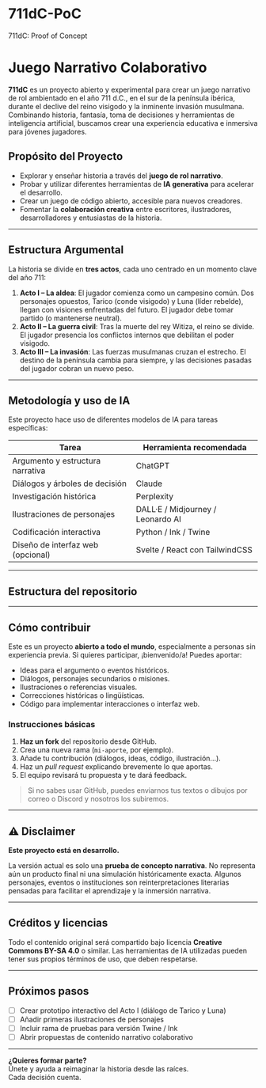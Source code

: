 # 711dC-PoC
711dC: Proof of Concept

# Juego Narrativo Colaborativo

**711dC** es un proyecto abierto y experimental para crear un juego narrativo de rol ambientado en el año 711 d.C., en el sur de la península ibérica, durante el declive del reino visigodo y la inminente invasión musulmana. Combinando historia, fantasía, toma de decisiones y herramientas de inteligencia artificial, buscamos crear una experiencia educativa e inmersiva para jóvenes jugadores.


## Propósito del Proyecto

- Explorar y enseñar historia a través del **juego de rol narrativo**.
- Probar y utilizar diferentes herramientas de **IA generativa** para acelerar el desarrollo.
- Crear un juego de código abierto, accesible para nuevos creadores.
- Fomentar la **colaboración creativa** entre escritores, ilustradores, desarrolladores y entusiastas de la historia.

---

## Estructura Argumental

La historia se divide en **tres actos**, cada uno centrado en un momento clave del año 711:

1. **Acto I – La aldea**: El jugador comienza como un campesino común. Dos personajes opuestos, Tarico (conde visigodo) y Luna (líder rebelde), llegan con visiones enfrentadas del futuro. El jugador debe tomar partido (o mantenerse neutral).
2. **Acto II – La guerra civil**: Tras la muerte del rey Witiza, el reino se divide. El jugador presencia los conflictos internos que debilitan el poder visigodo.
3. **Acto III – La invasión**: Las fuerzas musulmanas cruzan el estrecho. El destino de la península cambia para siempre, y las decisiones pasadas del jugador cobran un nuevo peso.

---

## Metodología y uso de IA

Este proyecto hace uso de diferentes modelos de IA para tareas específicas:

| Tarea                            | Herramienta recomendada                  |
|----------------------------------|------------------------------------------|
| Argumento y estructura narrativa | ChatGPT                                  |
| Diálogos y árboles de decisión   | Claude                                   |
| Investigación histórica          | Perplexity                               |
| Ilustraciones de personajes      | DALL·E / Midjourney / Leonardo AI        |
| Codificación interactiva         | Python / Ink / Twine                     |
| Diseño de interfaz web (opcional)| Svelte / React con TailwindCSS          |

---

## Estructura del repositorio


---

## Cómo contribuir

Este es un proyecto **abierto a todo el mundo**, especialmente a personas sin experiencia previa. Si quieres participar, ¡bienvenido/a! Puedes aportar:

- Ideas para el argumento o eventos históricos.
- Diálogos, personajes secundarios o misiones.
- Ilustraciones o referencias visuales.
- Correcciones históricas o lingüísticas.
- Código para implementar interacciones o interfaz web.

### Instrucciones básicas

1. **Haz un fork** del repositorio desde GitHub.
2. Crea una nueva rama (`mi-aporte`, por ejemplo).
3. Añade tu contribución (diálogos, ideas, código, ilustración...).
4. Haz un *pull request* explicando brevemente lo que aportas.
5. El equipo revisará tu propuesta y te dará feedback.

> Si no sabes usar GitHub, puedes enviarnos tus textos o dibujos por correo o Discord y nosotros los subiremos.

---

## ⚠️ Disclaimer

**Este proyecto está en desarrollo.**

La versión actual es solo una **prueba de concepto narrativa**. No representa aún un producto final ni una simulación históricamente exacta. Algunos personajes, eventos o instituciones son reinterpretaciones literarias pensadas para facilitar el aprendizaje y la inmersión narrativa.

---

## Créditos y licencias

Todo el contenido original será compartido bajo licencia **Creative Commons BY-SA 4.0** o similar. Las herramientas de IA utilizadas pueden tener sus propios términos de uso, que deben respetarse.

---

## Próximos pasos

- [ ] Crear prototipo interactivo del Acto I (diálogo de Tarico y Luna)
- [ ] Añadir primeras ilustraciones de personajes
- [ ] Incluir rama de pruebas para versión Twine / Ink
- [ ] Abrir propuestas de contenido narrativo colaborativo

---

**¿Quieres formar parte?**  
Únete y ayuda a reimaginar la historia desde las raíces.  
Cada decisión cuenta.



